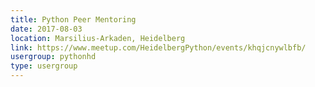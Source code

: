 ```yaml
---
title: Python Peer Mentoring
date: 2017-08-03
location: Marsilius-Arkaden, Heidelberg
link: https://www.meetup.com/HeidelbergPython/events/khqjcnywlbfb/
usergroup: pythonhd
type: usergroup
---
```

